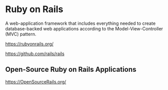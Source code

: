 # Ruby on Rails

A web-application framework that includes everything needed to create
database-backed web applications
according to the Model-View-Controller (MVC) pattern.

<https://rubyonrails.org/>

<https://github.com/rails/rails>

## Open-Source Ruby on Rails Applications

<https://OpenSourceRails.org/>

